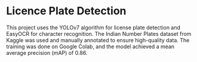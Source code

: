 
# Licence Plate Detection

This project uses the YOLOv7 algorithm for license plate detection and EasyOCR for character recognition. The Indian Number Plates dataset from Kaggle was used and manually annotated to ensure high-quality data. The training was done on Google Colab, and the model achieved a mean average precision (mAP) of 0.86.

